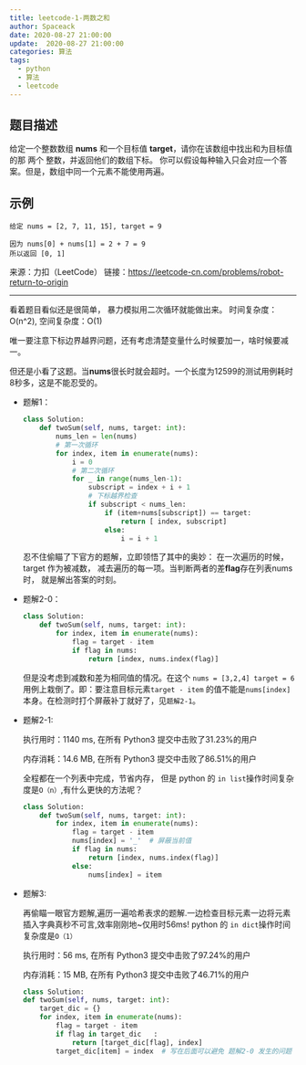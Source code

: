 ```yaml
---
title: leetcode-1-两数之和
author: Spaceack
date: 2020-08-27 21:00:00
update:  2020-08-27 21:00:00
categories: 算法
tags: 
  - python
  - 算法
  - leetcode
---
```


## 题目描述
给定一个整数数组 **nums** 和一个目标值 **target**，请你在该数组中找出和为目标值的那 两个 整数，并返回他们的数组下标。
你可以假设每种输入只会对应一个答案。但是，数组中同一个元素不能使用两遍。

## 示例
```
给定 nums = [2, 7, 11, 15], target = 9

因为 nums[0] + nums[1] = 2 + 7 = 9
所以返回 [0, 1]
```
来源：力扣（LeetCode）
    链接：https://leetcode-cn.com/problems/robot-return-to-origin
    
---
看着题目看似还是很简单， 暴力模拟用二次循环就能做出来。 时间复杂度：O(n^2), 空间复杂度：O(1)

唯一要注意下标边界越界问题，还有考虑清楚变量什么时候要加一，啥时候要减一。

但还是小看了这题。当**nums**很长时就会超时。一个长度为12599的测试用例耗时8秒多，这是不能忍受的。

- 题解1：
    ```python
    class Solution:
        def twoSum(self, nums, target: int):
            nums_len = len(nums)
            # 第一次循环
            for index, item in enumerate(nums):
                i = 0
                # 第二次循环
                for _ in range(nums_len-1):
                    subscript = index + i + 1
                    # 下标越界检查
                    if subscript < nums_len:
                        if (item+nums[subscript]) == target:
                            return [ index, subscript]
                        else:
                            i = i + 1
    ```

    忍不住偷瞄了下官方的题解，立即领悟了其中的奥妙：
    在一次遍历的时候， target 作为被减数， 减去遍历的每一项。当判断两者的差**flag**存在列表nums时， 就是解出答案的时刻。

- 题解2-0：
    ```python
    class Solution:
        def twoSum(self, nums, target: int):
            for index, item in enumerate(nums):
                flag = target - item
                if flag in nums:
                    return [index, nums.index(flag)]
    ```

    但是没考虑到减数和差为相同值的情况。在这个 `nums = [3,2,4] target = 6` 用例上栽倒了。即：要注意目标元素`target - item` 的值不能是`nums[index]`本身。在检测时打个屏蔽补丁就好了，见`题解2-1`。

- 题解2-1:

    执行用时：1140 ms, 在所有 Python3 提交中击败了31.23%的用户

    内存消耗：14.6 MB, 在所有 Python3 提交中击败了86.51%的用户

    全程都在一个列表中完成，节省内存， 但是 python 的 `in list`操作时间复杂度是`O（n）`,有什么更快的方法呢？
    ```python
    class Solution:
        def twoSum(self, nums, target: int):
            for index, item in enumerate(nums):
                flag = target - item
                nums[index] = '_'  # 屏蔽当前值
                if flag in nums:
                    return [index, nums.index(flag)]
                else:
                    nums[index] = item
    ```

- 题解3:

    再偷瞄一眼官方题解,遍历一遍哈希表求的题解.一边检查目标元素一边将元素插入字典真秒不可言,效率刚刚地~仅用时56ms! python 的 `in dict`操作时间复杂度是`O（1）`

    执行用时：56 ms, 在所有 Python3 提交中击败了97.24%的用户

    内存消耗：15 MB, 在所有 Python3 提交中击败了46.71%的用户

    ```python
    class Solution:
    def twoSum(self, nums, target: int):
        target_dic = {}
        for index, item in enumerate(nums):
            flag = target - item
            if flag in target_dic   :
                return [target_dic[flag], index]
            target_dic[item] = index  # 写在后面可以避免 题解2-0 发生的问题
    ```